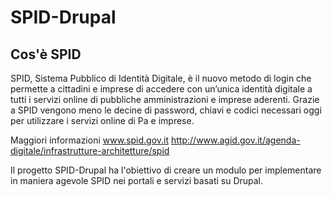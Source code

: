 # SPID-Drupal

## Cos'è SPID
SPID, Sistema Pubblico di Identità Digitale, è il nuovo metodo di login che permette a cittadini e imprese di accedere con un’unica identità digitale a tutti i servizi online di pubbliche amministrazioni e imprese aderenti.
Grazie a SPID vengono meno le decine di password, chiavi e codici necessari oggi per utilizzare i servizi online di Pa e imprese.

Maggiori informazioni 
www.spid.gov.it
http://www.agid.gov.it/agenda-digitale/infrastrutture-architetture/spid

Il progetto SPID-Drupal ha l'obiettivo di creare un modulo per implementare in maniera agevole SPID nei portali e servizi basati su Drupal.
